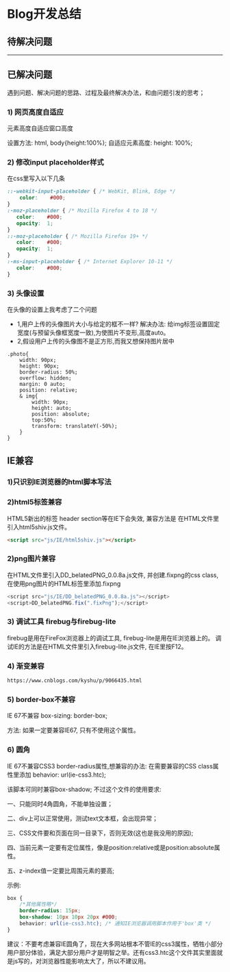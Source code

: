 # Blog开发总结

## 待解决问题
---

## 已解决问题

遇到问题、解决问题的思路、过程及最终解决办法，和由问题引发的思考；
<!-- 二，对改善项目的思考和运用的技术亮点。 -->

### 1) 网页高度自适应

元素高度自适应窗口高度

设置方法: html, body{height:100%};
自适应元素高度: height: 100%;

### 2) 修改input placeholder样式

在css里写入以下几条

```CSS
::-webkit-input-placeholder { /* WebKit, Blink, Edge */
    color:    #000;
}
:-moz-placeholder { /* Mozilla Firefox 4 to 18 */
   color:    #000;
   opacity:  1;
}
::-moz-placeholder { /* Mozilla Firefox 19+ */
   color:    #000;
   opacity:  1;
}
:-ms-input-placeholder { /* Internet Explorer 10-11 */
   color:    #000;
}
```

### 3) 头像设置

在头像的设置上我考虑了二个问题

* 1,用户上传的头像图片大小与给定的框不一样?
    解决办法: 给img标签设置固定宽度(与预留头像框宽度一致),为使图片不变形,高度auto。
* 2,假设用户上传的头像图不是正方形,而我又想保持图片居中

```less
.photo{
    width: 90px;
    height: 90px;
    border-radius: 50%;
    overflow: hidden;
    margin: 0 auto;
    position: relative;
    & img{
        width: 90px;
        height: auto;
        position: absolute;
        top:50%;
        transform: translateY(-50%);
    }
}
```

## IE兼容

### 1)只识别IE浏览器的html脚本写法

<!--[if IE]>
    <script src="js/IE/html5shiv.js"></script>
    ...
<![endif]-->

### 2)html5标签兼容

HTML5新出的标签 header section等在IE下会失效, 兼容方法是 在HTML文件里引入html5shiv.js文件。

```html
<script src="js/IE/html5shiv.js"></script>
```

### 2)png图片兼容

在HTML文件里引入DD_belatedPNG_0.0.8a.js文件, 并创建.fixpng的css class,在使用png图片的HTML标签里添加.fixpng

```js
<script src="js/IE/DD_belatedPNG_0.0.8a.js"></script>
<script>DD_belatedPNG.fix(".fixPng");</script>
```

### 3) 调试工具 firebug与firebug-lite

firebug是用在FireFox浏览器上的调试工具, firebug-lite是用在IE浏览器上的。
调试IE的方法是在HTML文件里引入firebug-lite.js文件, 在IE里按F12。

### 4) 渐变兼容

```md
https://www.cnblogs.com/kyshu/p/9066435.html
```

### 5) border-box不兼容

IE 67不兼容 box-sizing: border-box;

方法: 如果一定要兼容IE67, 只有不使用这个属性。

### 6) 圆角

IE 67不兼容CSS3 border-radius属性,想兼容的办法:
在需要兼容的CSS class属性里添加
behavior: url(ie-css3.htc);

该脚本可同时兼容box-shadow;
不过这个文件的使用要求:

一、只能同时4角圆角，不能单独设置；

二、div上可以正常使用，测试text文本框，会出现异常；

三、CSS文件要和页面在同一目录下，否则无效(这也是我没用的原因);

四、当前元素一定要有定位属性，像是position:relative或是position:absolute属性。

五、z-index值一定要比周围元素的要高;

示例:

```css
box {
    /*其他属性略*/
    border-radius: 15px;
    box-shadow: 10px 10px 20px #000;
    behavior: url(ie-css3.htc); /* 通知IE浏览器调用脚本作用于'box'类 */
}
```

建议：不要考虑兼容IE圆角了，现在大多网站根本不管IE的css3属性，牺牲小部分用户部分体验，满足大部分用户才是明智之举。还有css3.htc这个文件其实里面就是js写的，对浏览器性能影响太大了，所以不建议用。
